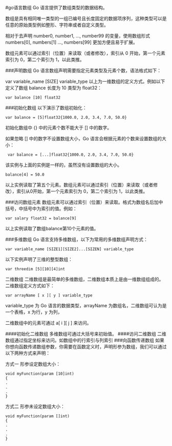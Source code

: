 #go语言数组
Go 语言提供了数组类型的数据结构。

数组是具有相同唯一类型的一组已编号且长度固定的数据项序列，这种类型可以是任意的原始类型例如整形、字符串或者自定义类型。

相对于去声明 number0, number1, ..., number99 的变量，使用数组形式 numbers[0], numbers[1] ..., numbers[99] 更加方便且易于扩展。

数组元素可以通过索引（位置）来读取（或者修改），索引从 0 开始，第一个元素索引为 0，第二个索引为 1，以此类推。

###声明数组
Go 语言数组声明需要指定元素类型及元素个数，语法格式如下：

var variable_name [SIZE] variable_type
以上为一维数组的定义方式。例如以下定义了数组 balance 长度为 10 类型为 float32：

    var balance [10] float32

###初始化数组
以下演示了数组初始化：

    var balance = [5]float32{1000.0, 2.0, 3.4, 7.0, 50.0}
初始化数组中 {} 中的元素个数不能大于 [] 中的数字。

如果忽略 [] 中的数字不设置数组大小，Go 语言会根据元素的个数来设置数组的大小：


     var balance = [...]float32{1000.0, 2.0, 3.4, 7.0, 50.0}
该实例与上面的实例是一样的，虽然没有设置数组的大小。


    balance[4] = 50.0
以上实例读取了第五个元素。数组元素可以通过索引（位置）来读取（或者修改），索引从0开始，第一个元素索引为 0，第二个索引为 1，以此类推。

###访问数组元素
数组元素可以通过索引（位置）来读取。格式为数组名后加中括号，中括号中为索引的值。例如：

    var salary float32 = balance[9]
以上实例读取了数组balance第10个元素的值。

###多维数组
Go 语言支持多维数组，以下为常用的多维数组声明方式：

    var variable_name [SIZE1][SIZE2]...[SIZEN] variable_type
以下实例声明了三维的整型数组：

    var threedim [5][10][4]int
二维数组
二维数组是最简单的多维数组，二维数组本质上是由一维数组组成的。二维数组定义方式如下：

    var arrayName [ x ][ y ] variable_type
variable_type 为 Go 语言的数据类型，arrayName 为数组名，二维数组可认为是一个表格，x 为行，y 为列，

二维数组中的元素可通过 a[ i ][ j ] 来访问。

####初始化二维数组
多维数组可通过大括号来初始值。
####访问二维数组
二维数组通过指定坐标来访问。如数组中的行索引与列索引
###向函数传递数组
如果你想向函数传递数组参数，你需要在函数定义时，声明形参为数组，我们可以通过以下两种方式来声明：

方式一
形参设定数组大小：

	void myFunction(param [10]int)
	{
	.
	.
	.
	}
方式二
形参未设定数组大小：

	void myFunction(param []int)
	{
	.
	.
	.
	}